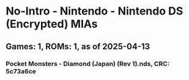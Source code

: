 # No-Intro - Nintendo - Nintendo DS (Encrypted) MIAs
## Games: 1, ROMs: 1, as of 2025-04-13

### Pocket Monsters - Diamond (Japan) (Rev 1).nds, CRC: 5c73a6ce
